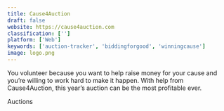 ```yaml
---
title: Cause4Auction
draft: false 
website: https://cause4auction.com
classification: ['']
platform: ['Web']
keywords: ['auction-tracker', 'biddingforgood', 'winningcause']
image: logo.png
---
```

You volunteer because you want to help raise money for your cause and you’re willing to work hard to make it happen. With help from Cause4Auction, this year’s auction can be the most profitable ever.     

Auctions